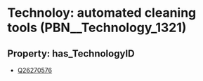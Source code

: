 # Technoloy: __automated cleaning tools__ (PBN__Technology_1321)

## Property: has_TechnologyID

* [Q26270576](Q26270576)

